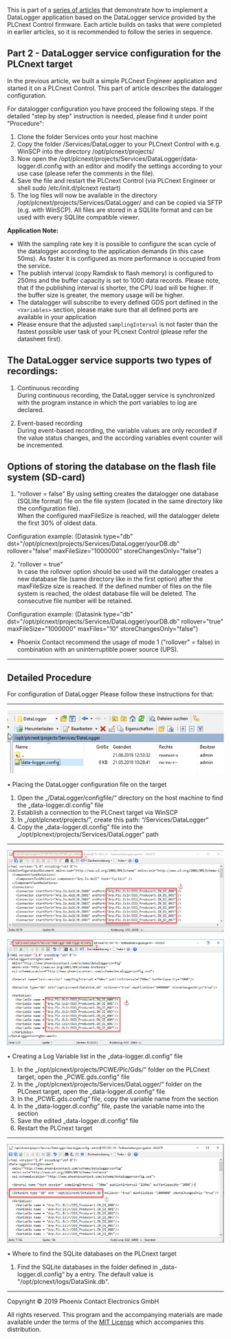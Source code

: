 This is part of a [series of articles](https://github.com/PLCnext/plcnext-real-time-datalogger) that demonstrate how to implement a DataLogger application based on the DataLogger service provided by the PLCnext Control firmware.  Each article builds on tasks that were completed in earlier articles, so it is recommended to follow the series in sequence.

## Part 2 - DataLogger service configuration for the PLCnext target

In the previous article, we built a simple PLCnext Engineer application and started it on a PLCnext Control. This part of article describes the datalogger configuration. 

For datalogger configuration you have proceed the following steps. If the detailed "step by step" instruction is needed, please find it under point "Procedure":

1.	Clone the folder Services onto your host machine
2.	Copy the folder /Services/DataLogger to your PLCnext Control with e.g. WinSCP into the directory /opt/plcnext/projects/ 
3.	Now open the /opt/plcnext/projects/Services/DataLogger/data-logger.dl.config with an editor and modify the settings according to your use case (please refer the comments in the file).
4.	Save the file and restart the PLCnext Control (via PLCnext Engineer or shell sudo /etc/init.d/plcnext restart)
5.	The log files will now be available in the directory /opt/plcnext/projects/Services/DataLogger/ and can be copied via SFTP (e.g. with WinSCP).
	All files are stored in a SQLlite format and can be used with every SQLlite compatible viewer.


**Application Note:**

* With the sampling rate key it is possible to configure the scan cycle of the datalogger according to the application demands (in this case 50ms). As faster it is configured as more performance is occupied from the service.
* The publish interval (copy Ramdisk to flash memory) is configured to 250ms and the buffer capacity is set to 1000 data records. Please note, that if the publishing interval is shorter, the CPU load will be higher. If the buffer size is greater, the memory usage will be higher.
* The datalogger will subscribe to every defined GDS port defined in the `<Variables>` section, please make sure that all defined ports are available in your application
* Please ensure that the adjusted `samplingInterval` is not faster than the fastest possible user task of your PLcnext Control (please refer the datasheet first).  

## The DataLogger service supports two types of recordings: ##
1. Continuous recording  
During continuous recording, the DataLogger service is synchronized with the program instance in which the port variables to log are declared.

2. Event-based recording  
During event-based recording, the variable values are only recorded if the value status changes, and the according variables event counter will be incremented.

## Options of storing the database on the flash file system (SD-card) ##
1. "rollover = false"
By using setting creates the datalogger one database (SQLlite format) file on the file system (located in the same directory like the configuration file).  
When the configured maxFileSize is reached, will the datalogger delete the first 30% of oldest data.  

Configuration example: 
(Datasink type="db" dst="/opt/plcnext/projects/Services/DataLogger/yourDB.db" rollover="false" maxFileSize="1000000" storeChangesOnly="false") 

2. "rollover = true"  
In case the rollover option should be used will the datalogger creates a new database file (same directory like in the first option) after the maxFileSize size is reached.
If the defined number of files on the file system is reached, the oldest database file will be deleted. The consecutive file number will be retained.  

Configuration example: 
(Datasink type="db" dst="/opt/plcnext/projects/Services/DataLogger/yourDB.db" rollover="true" maxFileSize="1000000"  maxFiles="10" storeChangesOnly="false") 

* Phoenix Contact recommend the usage of mode 1 ("rollover" = false) in combination with an uninterruptible power source (UPS).


---


## Detailed Procedure ##

For configuration of DataLogger
Please follow these instructions for that:



---


![IEC_Program](/Picture/07_DataLoggerConfiguration.png)

•	Placing the DataLogger configuration file on the target
1.	Open the „/DataLogger/configfile/“ directory on the host machine to find the „data-logger.dl.config” file
2.	Establish a connection to the PLCnext target via WinSCP
3.	In „/opt/plcnext/projects/”, create this path: “/Services/DataLogger“
4.	Copy the „data-logger.dl.config” file into the „/opt/plcnext/projects/Services/DataLogger“ path



---


![IEC_Program](/Picture/08_1_LogPortVariableList.png)

![IEC_Program](/Picture/08_2_LogPortVariableList.png)

•	Creating a Log Variable list in the „data-logger.dl.config“ file
1.	In the „/opt/plcnext/projects/PCWE/Plc/Gds/“ folder on the PLCnext target, open the „PCWE.gds.config“ file
2.	In the „/opt/plcnext/projects/Services/DataLogger/“ folder on the PLCnext target, open the „data-logger.dl.config“ file
3.	In the „PCWE.gds.config“ file, copy the variable name from the <Connectors> section
4.	In the „data-logger.dl.config“ file, paste the variable name into the <Variables> section
5.	Save the edited „data-logger.dl.config“ file
6.	Restart the PLCnext target



---


![IEC_Program](/Picture/09_LocationSQLiteDB.png)

•	Where to find the SQLite databases on the PLCnext target
1.	Find the SQLite databases in the folder defined in „data-logger.dl.config“ by a <Datasink> entry. The default value is "/opt/plcnext/logs/DataSink.db".



---

Copyright © 2019 Phoenix Contact Electronics GmbH

All rights reserved. This program and the accompanying materials are made available under the terms of the [MIT License](http://opensource.org/licenses/MIT) which accompanies this distribution.
